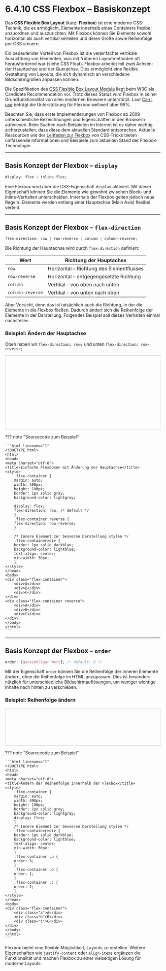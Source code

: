 # 6.4.10 CSS Flexbox – Basiskonzept

Das **CSS Flexible Box Layout** (kurz: **Flexbox**) ist eine moderne CSS-Technik, die es ermöglicht, Elemente innerhalb eines Containers flexibel anzuordnen und auszurichten. Mit Flexbox können Sie Elemente sowohl horizontal als auch vertikal verteilen und deren Größe sowie Reihenfolge per CSS steuern.

Ein bedeutender Vorteil von Flexbox ist die vereinfachte vertikale Ausrichtung von Elementen, was mit früheren Layoutmethoden oft herausfordernd war (siehe CSS Float). Flexbox arbeitet mit zwei Achsen: der Hauptachse und der Querachse. Dies ermöglicht eine flexible Gestaltung von Layouts, die sich dynamisch an verschiedene Bildschirmgrößen anpassen können.

Die Spezifikation des [CSS Flexible Box Layout Module](https://www.w3.org/TR/css-flexbox-1/) liegt beim W3C als Candidate Recommendation vor. Trotz dieses Status wird Flexbox in seiner Grundfunktionalität von allen modernen Browsern unterstützt. Laut [Can I use](https://caniuse.com/flexbox) beträgt die Unterstützung für Flexbox weltweit über 99%.

Beachten Sie, dass erste Implementierungen von Flexbox ab 2009 unterschiedliche Bezeichnungen und Eigenschaften in den Browsern aufwiesen. Beim Suchen nach Beispielen im Internet ist es daher wichtig sicherzustellen, dass diese dem aktuellen Standard entsprechen. Aktuelle Ressourcen wie der [Leitfaden zur Flexbox](https://css-tricks.com/snippets/css/a-guide-to-flexbox/) von CSS-Tricks bieten umfassende Informationen und Beispiele zum aktuellen Stand der Flexbox-Technologie. 

---

## Basis Konzept der Flexbox – `display`

```css linenums="1"
display: flex | inline-flex;
```

Eine Flexbox wird über die CSS-Eigenschaft `display` aktiviert. Mit dieser Eigenschaft können Sie die Elemente wie gewohnt zwischen Block- und Inline-Verhalten unterscheiden. Innerhalb der Flexbox gelten jedoch neue Regeln: Elemente werden entlang einer Hauptachse (Main Axis) flexibel verteilt.

---

## Basis Konzept der Flexbox – `flex-direction`

```css linenums="1"
flex-direction: row | row-reverse | column | column-reverse;
```

Die Richtung der Hauptachse wird durch `flex-direction` definiert:

| Wert            | Richtung der Hauptachse                      |
|-----------------|---------------------------------------------|
| `row`           | Horizontal – Richtung des Elementflusses    |
| `row-reverse`   | Horizontal – entgegengesetzte Richtung      |
| `column`        | Vertikal – von oben nach unten              |
| `column-reverse`| Vertikal – von unten nach oben              |

Aber Vorsicht, denn das ist tatsächlich auch die Richtung, in der die Elemente in die Flexbox fließen. Dadurch ändert sich die Reihenfolge der Elemente in der Darstellung. Folgendes Beispiel soll dieses Verhalten einmal nachstellen. 


### Beispiel: Ändern der Hauptachse

Oben haben wir `flex-direction: row;` und unten `flex-direction: row-reverse;`

<iframe id="static-preview-frame" style="width: 100%; height: 240px; border: 1px solid #ccc;"></iframe>
<script>
  const iframeContent = `
    <!DOCTYPE html>
    <html>
    <head>
    <meta charset="utf-8">
    <title>Einfache Flexboxen mit Änderung der Hauptachse</title>
    <style>
        .flex-container {
        margin: auto;
        width: 400px;
        height: 100px;
        border: 1px solid gray;
        background-color: lightgray;
        display: flex;
        flex-direction: row; /* default */
        }
        .flex-container.reverse {
        flex-direction: row-reverse;
        }
        /* Innere Element zur besseren Darstellung stylen */
        .flex-container>div {
        border: 1px solid darkblue;
        background-color: lightblue;
        text-align: center;
        min-width: 50px;
        }
    </style>
    </head>
    <body>
    <div class="flex-container">
        <div>A</div>
        <div>B</div>
        <div>C</div>
    </div>
    <div class="flex-container reverse">
        <div>A</div>
        <div>B</div>
        <div>C</div>
    </div>
    </body>
    </html>
  `;
  const iframe = document.getElementById('static-preview-frame');
  iframe.srcdoc = iframeContent;
</script>


??? note "Sourcecode zum Beispiel"
   
    ```html linenums="1"
    <!DOCTYPE html>
    <html>
    <head>
    <meta charset="utf-8">
    <title>Einfache Flexboxen mit Änderung der Hauptachse</title>
    <style>
        .flex-container {
        margin: auto;
        width: 400px;
        height: 100px;
        border: 1px solid gray;
        background-color: lightgray;

        display: flex;
        flex-direction: row; /* default */
        }
        .flex-container.reverse {
        flex-direction: row-reverse;
        }

        /* Innere Element zur besseren Darstellung stylen */
        .flex-container>div {
        border: 1px solid darkblue;
        background-color: lightblue;
        text-align: center;
        min-width: 50px;
        }
    </style>
    </head>
    <body>
    <div class="flex-container">
        <div>A</div>
        <div>B</div>
        <div>C</div>
    </div>
    <div class="flex-container reverse">
        <div>A</div>
        <div>B</div>
        <div>C</div>
    </div>
    </body>
    </html>
    ```

---

## Basis Konzept der Flexbox – `order`

```css linenums="1"
order: [ganzzahliger Wert]; /* default: 0 */
```

Mit der Eigenschaft `order` können Sie die Reihenfolge der inneren Elemente ändern, ohne die Reihenfolge im HTML anzupassen. Dies ist besonders nützlich für unterschiedliche Bildschirmauflösungen, um weniger wichtige Inhalte nach hinten zu verschieben.

### Beispiel: Reihenfolge ändern

<iframe id="static-preview-frame2" style="width: 100%; height: 120px; border: 1px solid #ccc;"></iframe>
<script>
  const iframeContent2 = `
    <!DOCTYPE html>
    <html>
    <head>
    <meta charset="utf-8">
    <title>Ändern der Reihenfolge innerhalb der Flexbox</title>
    <style>
        .flex-container {
        margin: auto;
        width: 400px;
        height: 100px;
        border: 1px solid gray;
        background-color: lightgray;
        display: flex;
        }
        /* Innere Element zur besseren Darstellung stylen */
        .flex-container>div {
        border: 1px solid darkblue;
        background-color: lightblue;
        text-align: center;
        min-width: 50px;
        }
        .flex-container .a {
        order: 3;
        }
        .flex-container .b {
        order: 1;
        }
        .flex-container .c {
        order: 2;
        }
    </style>
    </head>
    <body>
    <div class="flex-container">
        <div class="a">A</div>
        <div class="b">B</div>
        <div class="c">C</div>
    </div>
    </body>
    </html>
  `;
  const iframe2 = document.getElementById('static-preview-frame2');
  iframe2.srcdoc = iframeContent2;
</script>


??? note "Sourcecode zum Beispiel"
   
    ```html linenums="1"
    <!DOCTYPE html>
    <html>
    <head>
    <meta charset="utf-8">
    <title>Ändern der Reihenfolge innerhalb der Flexbox</title>
    <style>
        .flex-container {
        margin: auto;
        width: 400px;
        height: 100px;
        border: 1px solid gray;
        background-color: lightgray;
        display: flex;
        }
        /* Innere Element zur besseren Darstellung stylen */
        .flex-container>div {
        border: 1px solid darkblue;
        background-color: lightblue;
        text-align: center;
        min-width: 50px;
        }
        .flex-container .a {
        order: 3;
        }
        .flex-container .b {
        order: 1;
        }
        .flex-container .c {
        order: 2;
        }
    </style>
    </head>
    <body>
    <div class="flex-container">
        <div class="a">A</div>
        <div class="b">B</div>
        <div class="c">C</div>
    </div>
    </body>
    </html>
    ```

Flexbox bietet eine flexible Möglichkeit, Layouts zu erstellen. Weitere Eigenschaften wie `justify-content` oder `align-items` ergänzen die Funktionalität und machen Flexbox zu einer vielseitigen Lösung für moderne Layouts.
